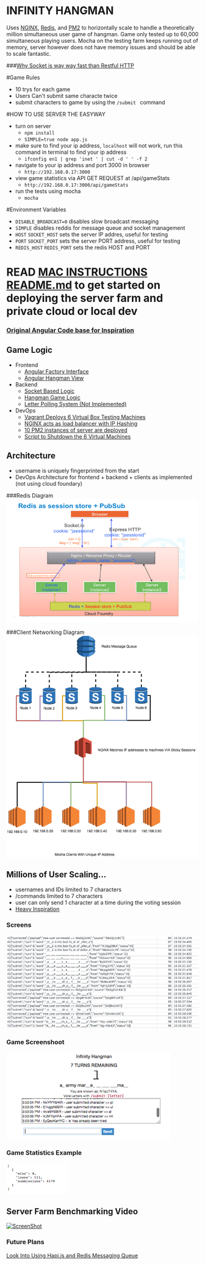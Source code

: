 INFINITY HANGMAN
================

Uses [NGINX](https://www.nginx.com/resources/wiki/), [Redis](http://redis.io/), and [PM2](https://github.com/Unitech/pm2) to horizontally scale to handle a theoretically million simultaneous user game of hangman. Game only tested up to 60,000 simultaneous playing users. Mocha on the testing farm keeps running out of memory, server however does not have memory issues and should be able to scale fantastic.

###[Why Socket is way way fast than Restful HTTP](http://blog.arungupta.me/rest-vs-websocket-comparison-benchmarks/)

#Game Rules
* 10 trys for each game
* Users Can't submit same characte twice
* submit characters to game by using the `/submit ` command

#HOW TO USE SERVER THE EASYWAY
* turn on server
  * `npm install`
  * `SIMPLE=true node app.js`
* make sure to find your ip address, `localhost` will not work, run this command in terminal to find your ip address
  * `ifconfig en1 | grep 'inet ' | cut -d ' ' -f 2`
* navigate to your ip address and port 3000 in browser
  * `http://192.168.0.17:3000`
* view game statistics via API GET REQUEST at /api/gameStats
  * `http://192.168.0.17:3000/api/gameStats`
* run the tests using mocha
  * `mocha`

#Environment Variables

* `DISABLE_BROADCAST=0` disables slow broadcast messaging
* `SIMPLE` disables reddis for message queue and socket management
* `HOST` `SOCKET_HOST` sets the server IP addres, useful for testing
* `PORT` `SOCKET_PORT` sets the server PORT address, useful for testing
*  `REDIS_HOST` `REDIS_PORT` sets the redis HOST and PORT

# READ [MAC INSTRUCTIONS README.md](https://github.com/meticulo3366/infinite_hangman/blob/master/MAC_INSTRUCTIONS_README.md) to get started on deploying the server farm and private cloud or local dev

### [Original Angular Code base for Inspiration](https://github.com/krimple/angular-socketio-chat)

## Game Logic
* Frontend
  * [Angular Factory Interface](angular-frontend/app/scripts/services/hangmanUserCommuncations.js)
  * [Angular Hangman View](angular-frontend/app/scripts/controllers/hangman.js)
* Backend
  * [Socket Based Logic](sockets/base.js)
  * [Hangman Game Logic](gameLogic/gameLogic.js)
  * [Letter Polling System (Not Implemented)](gameLogic/gameLogic.js)
* DevOps
  * [Vagrant Deploys 6 Virtual Box Testing Machines](Vagrantfile)
  * [NGINX acts as load balancer with IP Hashing](nginx/nginx.conf)
  * [10 PM2 instances of server are deployed](launch10.sh)
  * [Script to Shutdown the 6 Virtual Machines](killTesters.sh)

## Architecture
* username is uniquely fingerprinted from the start
* DevOps Architecture for frontend + backend + clients as implemented (not using cloud foundary)

###Redis Diagram
   [![alt](pictures/backend_architecture.png)](https://github.com/rajaraodv/rabbitpubsub)
   
###Client Networking Diagram
   [![alt text](pictures/InfinityHangmanDiagram.png)](pictures/InfinityHangmanDiagram.png)

  
## Millions of User Scaling...
* usernames and IDs limited to 7 characters
* /commands limited to 7 characters
* user can only send 1 character at a time during the voting session
* [Heavy Inspiration](https://github.com/rajaraodv/rabbitpubsub)

### Screens

![alt text](pictures/frames.png "Frames")

### Game Screenshoot
![alt text](pictures/game.png "Game")

### Game Statistics Example
![alt text](pictures/api_example.png "Game Stats API")


## Server Farm Benchmarking Video
[![ScreenShot](http://img.youtube.com/vi/khUlurK1WqE/0.jpg)](http://youtu.be/khUlurK1WqE)

### Future Plans
[Look Into Using Hapi.js and Redis Messaging Queue](https://github.com/meticulo3366/hapi-socketio-redis-chat-example)